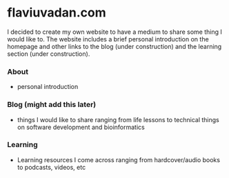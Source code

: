 # flaviuvadan.com

I decided to create my own website to have a medium to share some thing I would like to. The website includes a brief personal introduction on the 
homepage and other links to the blog (under construction) and the learning section (under construction).

### About
- personal introduction
### Blog (might add this later)
- things I would like to share ranging from life lessons to technical things on software development and bioinformatics
### Learning
- Learning resources I come across ranging from hardcover/audio books to podcasts, videos, etc

